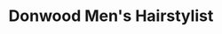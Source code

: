 ---
title: "Donwood Men's Hairstylist"
url: /north-york/donwood-mens-hairstylist/
shop: hairdresser
---